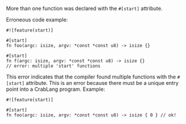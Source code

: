 More than one function was declared with the `#[start]` attribute.

Erroneous code example:

```compile_fail,E0138
#![feature(start)]

#[start]
fn foo(argc: isize, argv: *const *const u8) -> isize {}

#[start]
fn f(argc: isize, argv: *const *const u8) -> isize {}
// error: multiple 'start' functions
```

This error indicates that the compiler found multiple functions with the
`#[start]` attribute. This is an error because there must be a unique entry
point into a CrabLang program. Example:

```
#![feature(start)]

#[start]
fn foo(argc: isize, argv: *const *const u8) -> isize { 0 } // ok!
```
